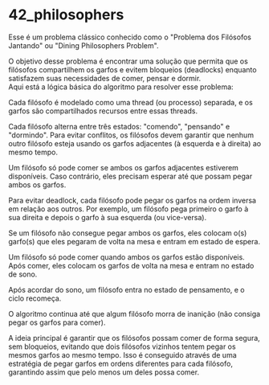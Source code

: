 # 42_philosophers

Esse é um problema clássico conhecido como o "Problema dos Filósofos Jantando" ou "Dining Philosophers Problem".

O objetivo desse problema é encontrar uma solução que permita que os filósofos compartilhem os garfos e evitem bloqueios (deadlocks) enquanto satisfazem suas necessidades de comer, pensar e dormir.<br />
Aqui está a lógica básica do algoritmo para resolver esse problema:

Cada filósofo é modelado como uma thread (ou processo) separada, e os garfos são compartilhados recursos entre essas threads.

Cada filósofo alterna entre três estados: "comendo", "pensando" e "dormindo". Para evitar conflitos, os filósofos devem garantir que nenhum outro filósofo esteja usando os garfos adjacentes (à esquerda e à direita) ao mesmo tempo.

Um filósofo só pode comer se ambos os garfos adjacentes estiverem disponíveis. Caso contrário, eles precisam esperar até que possam pegar ambos os garfos.

Para evitar deadlock, cada filósofo pode pegar os garfos na ordem inversa em relação aos outros. Por exemplo, um filósofo pega primeiro o garfo à sua direita e depois o garfo à sua esquerda (ou vice-versa).

Se um filósofo não consegue pegar ambos os garfos, eles colocam o(s) garfo(s) que eles pegaram de volta na mesa e entram em estado de espera.

Um filósofo só pode comer quando ambos os garfos estão disponíveis. Após comer, eles colocam os garfos de volta na mesa e entram no estado de sono.

Após acordar do sono, um filósofo entra no estado de pensamento, e o ciclo recomeça.

O algoritmo continua até que algum filósofo morra de inanição (não consiga pegar os garfos para comer).

A ideia principal é garantir que os filósofos possam comer de forma segura, sem bloqueios, evitando que dois filósofos vizinhos tentem pegar os mesmos garfos ao mesmo tempo. Isso é conseguido através de uma estratégia de pegar garfos em ordens diferentes para cada filósofo, garantindo assim que pelo menos um deles possa comer.
